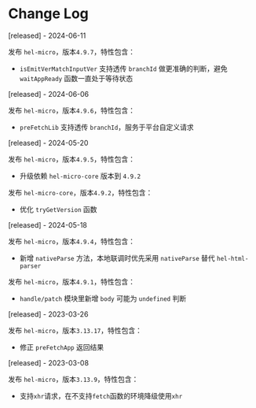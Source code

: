 # Change Log

[released] - 2024-06-11

发布 `hel-micro`，版本`4.9.7`，特性包含：

- `isEmitVerMatchInputVer` 支持透传 `branchId` 做更准确的判断，避免 `waitAppReady` 函数一直处于等待状态

[released] - 2024-06-06

发布 `hel-micro`，版本`4.9.6`，特性包含：

- `preFetchLib` 支持透传 `branchId`，服务于平台自定义请求

[released] - 2024-05-20

发布 `hel-micro`，版本`4.9.5`，特性包含：

- 升级依赖 `hel-micro-core` 版本到 `4.9.2`

发布 `hel-micro-core`，版本`4.9.2`，特性包含：

- 优化 `tryGetVersion` 函数

[released] - 2024-05-18

发布 `hel-micro`，版本`4.9.4`，特性包含：

- 新增 `nativeParse` 方法，本地联调时优先采用 `nativeParse` 替代 `hel-html-parser`

发布 `hel-micro`，版本`4.9.1`，特性包含：

- `handle/patch` 模块里新增 `body` 可能为 `undefined` 判断

[released] - 2023-03-26

发布 `hel-micro`，版本`3.13.17`，特性包含：

- 修正 `preFetchApp` 返回结果

[released] - 2023-03-08

发布 `hel-micro`，版本`3.13.9`，特性包含：

- 支持`xhr`请求，在不支持`fetch`函数的环境降级使用`xhr`
